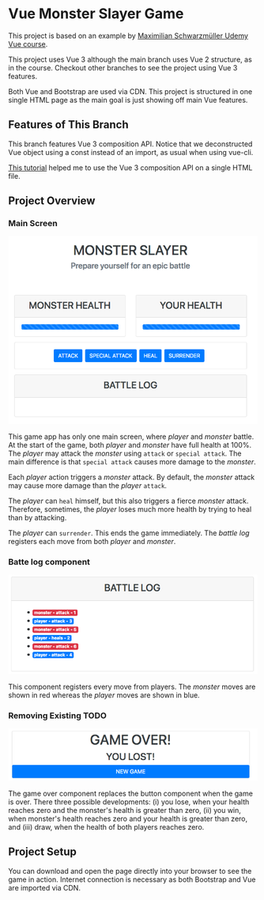 # Vue Monster Slayer Game
This project is based on an example by [Maximilian Schwarzmüller Udemy Vue course](https://www.udemy.com/course/vuejs-2-the-complete-guide/). 

This project uses Vue 3 although the main branch uses Vue 2 structure, as in the course. Checkout other branches to see the project using Vue 3 features.

Both Vue and Bootstrap are used via CDN. This project is structured in one single HTML page as the main goal is just showing off main Vue features.

## Features of This Branch
This branch features Vue 3 composition API. Notice that we deconstructed Vue object using a const instead of an import, as usual when using vue-cli.

[This tutorial](https://www.vuemastery.com/blog/vue-3-start-using-it-today/) helped me to use the Vue 3 composition API on a single HTML file.

## Project Overview

### Main Screen

<img src="./pics/MainPage.png" />

This game app has only one main screen, where _player_ and _monster_ battle. At the start of the game, both _player_ and _monster_ have full health at 100%. The _player_ may attack the _monster_ using `attack` or `special attack`. The main difference is that `special attack` causes more damage to the _monster_. 

Each _player_ action triggers a _monster_ attack. By default, the _monster_ attack may cause more damage than the _player_ `attack`. 

The _player_ can `heal` himself, but this also triggers a fierce _monster_ attack. Therefore, sometimes, the _player_ loses much more health by trying to heal than by attacking.

The _player_ can `surrender`. This ends the game immediately. The _battle log_ registers each move from both _player_ and _monster_.

### Batte log component

<img src="./pics/BattleLog.png" />

This component registers every move from players. The _monster_ moves are shown in red whereas the _player_ moves are shown in blue.

### Removing Existing TODO

<img src="./pics/GameOver.png" />

The game over component replaces the button component when the game is over. There three possible developments: (i) you lose, when your health reaches zero and the monster's health is greater than zero, (ii) you win, when monster's health reaches zero and your health is greater than zero, and (iii) draw, when the health of both players reaches zero.

## Project Setup

You can download and open the page directly into your browser to see the game in action. Internet connection is necessary as both Bootstrap and Vue are imported via CDN.